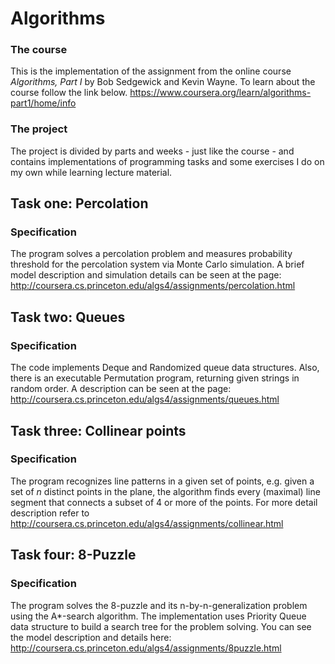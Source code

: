 # Algorithms

### The course
This is the implementation of the assignment from the online course _Algorithms, Part I_ by Bob Sedgewick and Kevin Wayne.
To learn about the course follow the link below.
https://www.coursera.org/learn/algorithms-part1/home/info

### The project
The project is divided by parts and weeks - just like the course - and contains
implementations of programming tasks and some exercises I do on my own while learning
lecture material.

## Task one: Percolation

### Specification
The program solves a percolation problem and measures probability threshold for the percolation system
via Monte Carlo simulation.
A brief model description and simulation details can be seen at the page:
http://coursera.cs.princeton.edu/algs4/assignments/percolation.html

## Task two: Queues

### Specification
The code implements Deque and Randomized queue data structures.
Also, there is an executable Permutation program, returning given strings
in random order.
A description can be seen at the page:
http://coursera.cs.princeton.edu/algs4/assignments/queues.html

## Task three: Collinear points

### Specification
The program recognizes line patterns in a given set of points, e.g. given a set of _n_ distinct
points in the plane, the algorithm finds every (maximal) line segment that connects a subset
of 4 or more of the points.
For more detail description refer to
http://coursera.cs.princeton.edu/algs4/assignments/collinear.html

## Task four: 8-Puzzle

### Specification
The program solves the 8-puzzle and its n-by-n-generalization problem using the A*-search algorithm.
The implementation uses Priority Queue data structure to build a search tree for the problem solving.
You can see the model description and details here:
http://coursera.cs.princeton.edu/algs4/assignments/8puzzle.html